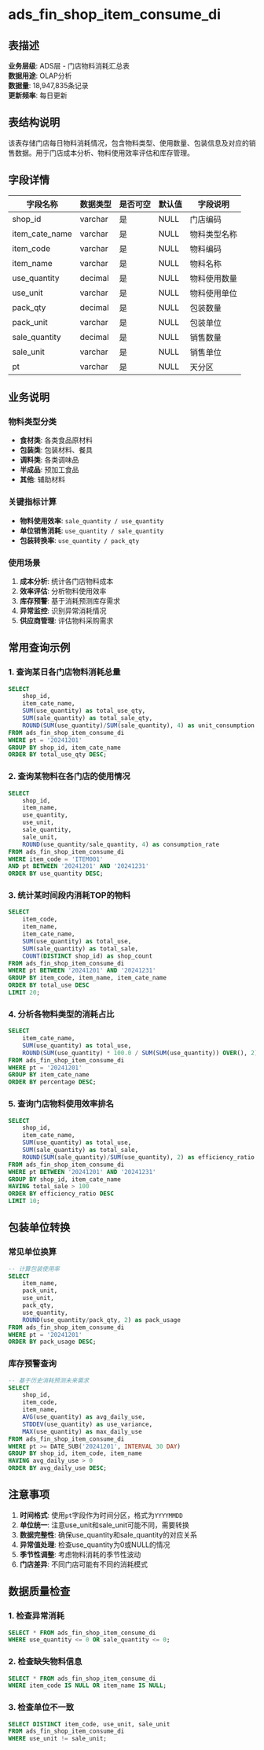# ads_fin_shop_item_consume_di

## 表描述
**业务层级**: ADS层 - 门店物料消耗汇总表  
**数据用途**: OLAP分析  
**数据量**: 18,947,835条记录  
**更新频率**: 每日更新  

## 表结构说明
该表存储门店每日物料消耗情况，包含物料类型、使用数量、包装信息及对应的销售数据。用于门店成本分析、物料使用效率评估和库存管理。

## 字段详情

| 字段名称 | 数据类型 | 是否可空 | 默认值 | 字段说明 |
|---------|----------|----------|--------|----------|
| shop_id | varchar | 是 | NULL | 门店编码 |
| item_cate_name | varchar | 是 | NULL | 物料类型名称 |
| item_code | varchar | 是 | NULL | 物料编码 |
| item_name | varchar | 是 | NULL | 物料名称 |
| use_quantity | decimal | 是 | NULL | 物料使用数量 |
| use_unit | varchar | 是 | NULL | 物料使用单位 |
| pack_qty | decimal | 是 | NULL | 包装数量 |
| pack_unit | varchar | 是 | NULL | 包装单位 |
| sale_quantity | decimal | 是 | NULL | 销售数量 |
| sale_unit | varchar | 是 | NULL | 销售单位 |
| pt | varchar | 是 | NULL | 天分区 |

## 业务说明

### 物料类型分类
- **食材类**: 各类食品原材料
- **包装类**: 包装材料、餐具
- **调料类**: 各类调味品
- **半成品**: 预加工食品
- **其他**: 辅助材料

### 关键指标计算
- **物料使用效率**: `sale_quantity / use_quantity`
- **单位销售消耗**: `use_quantity / sale_quantity`
- **包装转换率**: `use_quantity / pack_qty`

### 使用场景
1. **成本分析**: 统计各门店物料成本
2. **效率评估**: 分析物料使用效率
3. **库存预警**: 基于消耗预测库存需求
4. **异常监控**: 识别异常消耗情况
5. **供应商管理**: 评估物料采购需求

## 常用查询示例

### 1. 查询某日各门店物料消耗总量
```sql
SELECT 
    shop_id,
    item_cate_name,
    SUM(use_quantity) as total_use_qty,
    SUM(sale_quantity) as total_sale_qty,
    ROUND(SUM(use_quantity)/SUM(sale_quantity), 4) as unit_consumption
FROM ads_fin_shop_item_consume_di
WHERE pt = '20241201'
GROUP BY shop_id, item_cate_name
ORDER BY total_use_qty DESC;
```

### 2. 查询某物料在各门店的使用情况
```sql
SELECT 
    shop_id,
    item_name,
    use_quantity,
    use_unit,
    sale_quantity,
    sale_unit,
    ROUND(use_quantity/sale_quantity, 4) as consumption_rate
FROM ads_fin_shop_item_consume_di
WHERE item_code = 'ITEM001'
AND pt BETWEEN '20241201' AND '20241231'
ORDER BY use_quantity DESC;
```

### 3. 统计某时间段内消耗TOP的物料
```sql
SELECT 
    item_code,
    item_name,
    item_cate_name,
    SUM(use_quantity) as total_use,
    SUM(sale_quantity) as total_sale,
    COUNT(DISTINCT shop_id) as shop_count
FROM ads_fin_shop_item_consume_di
WHERE pt BETWEEN '20241201' AND '20241231'
GROUP BY item_code, item_name, item_cate_name
ORDER BY total_use DESC
LIMIT 20;
```

### 4. 分析各物料类型的消耗占比
```sql
SELECT 
    item_cate_name,
    SUM(use_quantity) as total_use,
    ROUND(SUM(use_quantity) * 100.0 / SUM(SUM(use_quantity)) OVER(), 2) as percentage
FROM ads_fin_shop_item_consume_di
WHERE pt = '20241201'
GROUP BY item_cate_name
ORDER BY percentage DESC;
```

### 5. 查询门店物料使用效率排名
```sql
SELECT 
    shop_id,
    item_cate_name,
    SUM(use_quantity) as total_use,
    SUM(sale_quantity) as total_sale,
    ROUND(SUM(sale_quantity)/SUM(use_quantity), 2) as efficiency_ratio
FROM ads_fin_shop_item_consume_di
WHERE pt BETWEEN '20241201' AND '20241231'
GROUP BY shop_id, item_cate_name
HAVING total_sale > 100
ORDER BY efficiency_ratio DESC
LIMIT 10;
```

## 包装单位转换

### 常见单位换算
```sql
-- 计算包装使用率
SELECT 
    item_name,
    pack_unit,
    use_unit,
    pack_qty,
    use_quantity,
    ROUND(use_quantity/pack_qty, 2) as pack_usage
FROM ads_fin_shop_item_consume_di
WHERE pt = '20241201'
ORDER BY pack_usage DESC;
```

### 库存预警查询
```sql
-- 基于历史消耗预测未来需求
SELECT 
    shop_id,
    item_code,
    item_name,
    AVG(use_quantity) as avg_daily_use,
    STDDEV(use_quantity) as use_variance,
    MAX(use_quantity) as max_daily_use
FROM ads_fin_shop_item_consume_di
WHERE pt >= DATE_SUB('20241201', INTERVAL 30 DAY)
GROUP BY shop_id, item_code, item_name
HAVING avg_daily_use > 0
ORDER BY avg_daily_use DESC;
```

## 注意事项

1. **时间格式**: 使用`pt`字段作为时间分区，格式为`YYYYMMDD`
2. **单位统一**: 注意use_unit和sale_unit可能不同，需要转换
3. **数据完整性**: 确保use_quantity和sale_quantity的对应关系
4. **异常值处理**: 检查use_quantity为0或NULL的情况
5. **季节性调整**: 考虑物料消耗的季节性波动
6. **门店差异**: 不同门店可能有不同的消耗模式

## 数据质量检查

### 1. 检查异常消耗
```sql
SELECT * FROM ads_fin_shop_item_consume_di
WHERE use_quantity <= 0 OR sale_quantity <= 0;
```

### 2. 检查缺失物料信息
```sql
SELECT * FROM ads_fin_shop_item_consume_di
WHERE item_code IS NULL OR item_name IS NULL;
```

### 3. 检查单位不一致
```sql
SELECT DISTINCT item_code, use_unit, sale_unit
FROM ads_fin_shop_item_consume_di
WHERE use_unit != sale_unit;
```
